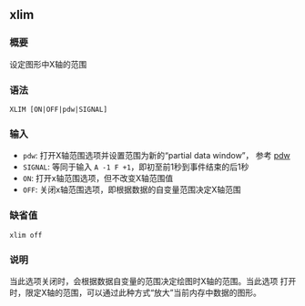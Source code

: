 ## xlim

### 概要

设定图形中X轴的范围

### 语法

``` {.bash}
XLIM [ON|OFF|pdw|SIGNAL]
```

### 输入

- `pdw`: 打开X轴范围选项并设置范围为新的“partial data window”， 参考 [pdw](/data-process/cut-data.md)
- `SIGNAL`: 等同于输入 `A -1 F +1`，即初至前1秒到事件结束的后1秒
- `ON`: 打开x轴范围选项，但不改变X轴范围值
- `OFF`: 关闭x轴范围选项，即根据数据的自变量范围决定X轴范围

### 缺省值

``` {.bash}
xlim off
```

### 说明

当此选项关闭时，会根据数据自变量的范围决定绘图时X轴的范围。当此选项
打开时，限定X轴的范围，可以通过此种方式“放大”当前内存中数据的图形。
